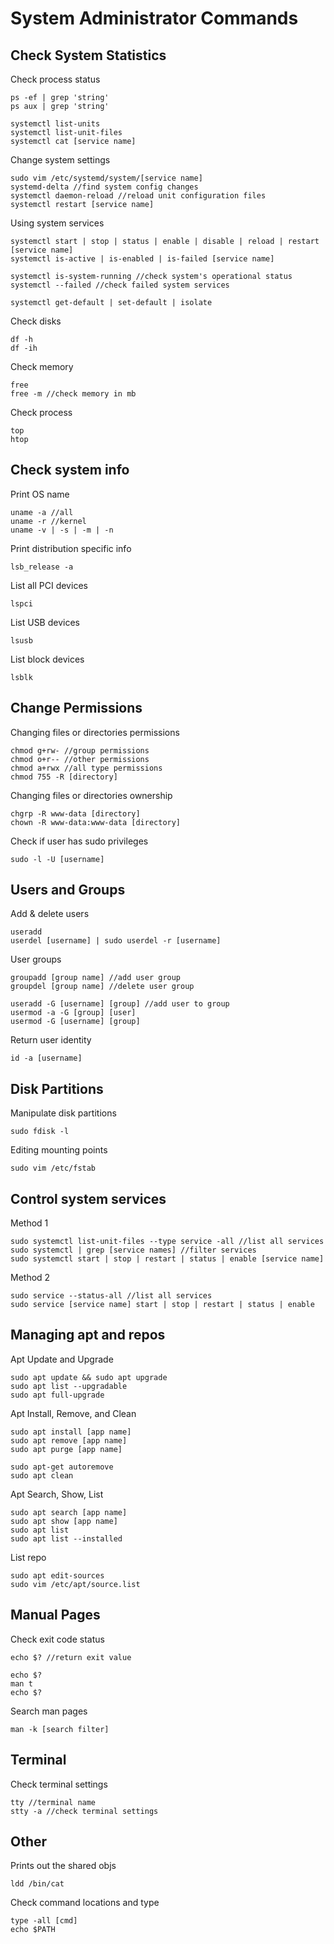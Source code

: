 # System Administrator Commands

## Check System Statistics
Check process status
```
ps -ef | grep 'string'
ps aux | grep 'string'

systemctl list-units
systemctl list-unit-files
systemctl cat [service name]
```

Change system settings
```
sudo vim /etc/systemd/system/[service name]
systemd-delta //find system config changes
systemctl daemon-reload //reload unit configuration files
systemctl restart [service name]
```

Using system services
```
systemctl start | stop | status | enable | disable | reload | restart [service name]
systemctl is-active | is-enabled | is-failed [service name]

systemctl is-system-running //check system's operational status
systemctl --failed //check failed system services

systemctl get-default | set-default | isolate
```

Check disks
```
df -h
df -ih
```

Check memory
```
free
free -m //check memory in mb
```

Check process
```
top
htop
```

## Check system info
Print OS name
```
uname -a //all
uname -r //kernel
uname -v | -s | -m | -n
```

Print distribution specific info 
```
lsb_release -a
```

List all PCI devices
```
lspci
```

List USB devices
```
lsusb
```

List block devices
```
lsblk
```

## Change Permissions
Changing files or directories permissions
```
chmod g+rw- //group permissions
chmod o+r-- //other permissions
chmod a+rwx //all type permissions
chmod 755 -R [directory]
```

Changing files or directories ownership
```
chgrp -R www-data [directory]
chown -R www-data:www-data [directory]
```

Check if user has sudo privileges
```
sudo -l -U [username]
```

## Users and Groups
Add & delete users 
```
useradd
userdel [username] | sudo userdel -r [username]
```

User groups
```
groupadd [group name] //add user group
groupdel [group name] //delete user group

useradd -G [username] [group] //add user to group
usermod -a -G [group] [user]
usermod -G [username] [group]
```

Return user identity
```
id -a [username]
```

## Disk Partitions
Manipulate disk partitions
```
sudo fdisk -l
```

Editing mounting points
```
sudo vim /etc/fstab
```

## Control system services
Method 1
```
sudo systemctl list-unit-files --type service -all //list all services
sudo systemctl | grep [service names] //filter services
sudo systemctl start | stop | restart | status | enable [service name]
```

Method 2
```
sudo service --status-all //list all services
sudo service [service name] start | stop | restart | status | enable
```

## Managing apt and repos

Apt Update and Upgrade
```
sudo apt update && sudo apt upgrade
sudo apt list --upgradable
sudo apt full-upgrade
```

Apt Install, Remove, and Clean
```
sudo apt install [app name]
sudo apt remove [app name]
sudo apt purge [app name]

sudo apt-get autoremove
sudo apt clean
```

Apt Search, Show, List
```
sudo apt search [app name]
sudo apt show [app name]
sudo apt list
sudo apt list --installed
```

List repo
```
sudo apt edit-sources
sudo vim /etc/apt/source.list
```

## Manual Pages
Check exit code status
```
echo $? //return exit value

echo $?
man t
echo $?
```

Search man pages
```
man -k [search filter]
```

## Terminal
Check terminal settings
```
tty //terminal name
stty -a //check terminal settings
```

## Other
Prints out the shared objs
```
ldd /bin/cat
```

Check command locations and type
```
type -all [cmd]
echo $PATH
```
